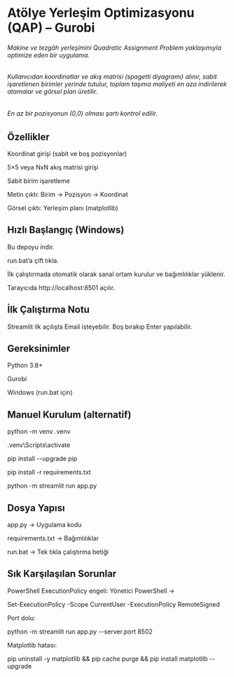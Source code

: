 # Atölye Yerleşim Optimizasyonu (QAP) – Gurobi

###### Makine ve tezgâh yerleşimini Quadratic Assignment Problem yaklaşımıyla optimize eden bir uygulama.

###### Kullanıcıdan koordinatlar ve akış matrisi (spagetti diyagramı) alınır, sabit işaretlenen birimler yerinde tutulur, toplam taşıma maliyeti en aza indirilerek atamalar ve görsel plan üretilir.

###### En az bir pozisyonun (0,0) olması şartı kontrol edilir.

## 

## Özellikler



Koordinat girişi (sabit ve boş pozisyonlar)



5×5 veya NxN akış matrisi girişi



Sabit birim işaretleme



Metin çıktı: Birim → Pozisyon → Koordinat



Görsel çıktı: Yerleşim planı (matplotlib)



## Hızlı Başlangıç (Windows)



Bu depoyu indir.



run.bat’a çift tıkla.



İlk çalıştırmada otomatik olarak sanal ortam kurulur ve bağımlılıklar yüklenir.



Tarayıcıda http://localhost:8501 açılır.

## 

## İlk Çalıştırma Notu

Streamlit ilk açılışta Email isteyebilir. Boş bırakıp Enter yapılabilir.



## Gereksinimler

Python 3.8+



Gurobi



Windows (run.bat için)

## 

## Manuel Kurulum (alternatif)



python -m venv .venv

.venv\\Scripts\\activate

pip install --upgrade pip

pip install -r requirements.txt

python -m streamlit run app.py



## Dosya Yapısı



app.py → Uygulama kodu



requirements.txt → Bağımlılıklar



run.bat → Tek tıkla çalıştırma betiği

## 

## Sık Karşılaşılan Sorunlar



PowerShell ExecutionPolicy engeli: Yönetici PowerShell →

Set-ExecutionPolicy -Scope CurrentUser -ExecutionPolicy RemoteSigned



Port dolu:

python -m streamlit run app.py --server.port 8502



Matplotlib hatası:

pip uninstall -y matplotlib \&\& pip cache purge \&\& pip install matplotlib --upgrade

